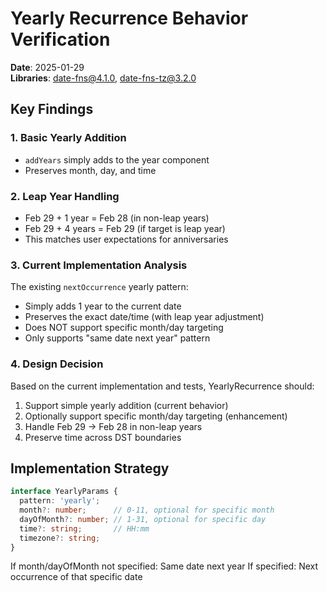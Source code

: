 # Yearly Recurrence Behavior Verification

**Date**: 2025-01-29  
**Libraries**: date-fns@4.1.0, date-fns-tz@3.2.0

## Key Findings

### 1. Basic Yearly Addition
- `addYears` simply adds to the year component
- Preserves month, day, and time

### 2. Leap Year Handling
- Feb 29 + 1 year = Feb 28 (in non-leap years)
- Feb 29 + 4 years = Feb 29 (if target is leap year)
- This matches user expectations for anniversaries

### 3. Current Implementation Analysis
The existing `nextOccurrence` yearly pattern:
- Simply adds 1 year to the current date
- Preserves the exact date/time (with leap year adjustment)
- Does NOT support specific month/day targeting
- Only supports "same date next year" pattern

### 4. Design Decision
Based on the current implementation and tests, YearlyRecurrence should:
1. Support simple yearly addition (current behavior)
2. Optionally support specific month/day targeting (enhancement)
3. Handle Feb 29 → Feb 28 in non-leap years
4. Preserve time across DST boundaries

## Implementation Strategy

```typescript
interface YearlyParams {
  pattern: 'yearly';
  month?: number;      // 0-11, optional for specific month
  dayOfMonth?: number; // 1-31, optional for specific day
  time?: string;       // HH:mm
  timezone?: string;
}
```

If month/dayOfMonth not specified: Same date next year
If specified: Next occurrence of that specific date